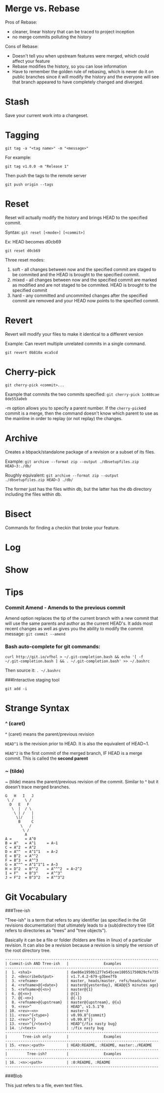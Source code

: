 Merge vs. Rebase
=================

Pros of Rebase:
* cleaner, linear history that can be traced to project inception
* no merge commits polluting the history

Cons of Rebase:
* Doesn't tell you when upstream features were merged, which could affect your feature
* Rebase modifies the history, so you can lose information
* Have to remember the golden rule of rebasing, which is never do it on public branches since it will modify the history and the everyone will see that branch appeared to have completely changed and diverged.

Stash
=====

Save your current work into a changeset.

Tagging
=======

`git tag -a "<tag name>" -m "<message>"`
 
For example:

`git tag v1.0.0 -m "Release 1"`

Then push the tags to the remote server

`git push origin --tags`

Reset
=====

Reset will actually modify the history and brings HEAD to the specified commit.

Syntax: `git reset [<mode>] [<commit>]`

Ex: HEAD becomes d0cb69

`git reset d0cb69`

Three reset modes:

1. soft - all changes between now and the specified commit are staged to be commited and the HEAD is brought to the specified commit.
2. mixed - all changes between now and the specified commit are marked as modified and are not staged to be commited.  HEAD is brought to the specified commit
3. hard - any committed and uncommited changes after the specified commit are removed and your HEAD now points to the specified commit. 

Revert
======

Revert will modify your files to make it identical to a different version

Example: Can revert multiple unrelated commits in a single command.

`git revert 0b810a eca5cd`

Cherry-pick
============

`git cherry-pick <commit>...`

Example that commits the two commits specified: `git cherry-pick 1c480cae 8de553a0eb`

-m option allows you to specify a parent number.  If the `cherry-pick`ed commit is a merge, then the command doesn't know which parent to use as the mainline in order to replay (or not replay) the changes.

Archive
=======

Creates a bbpack/standalone package of a revision or a subset of its files.

Example: `git archive --format zip --output ./dbsetupfiles.zip HEAD~3:./db/`

Roughly equivalent: `git archive --format zip --output ./dbsetupfiles.zip HEAD~3 ./db/`

The former just has the files within db, but the latter has the db directory including the files within db.

Bisect
======

Commands for finding a checkin that broke your feature.


Log
====

Show
====

Tips
=====

### Commit Amend - Amends to the previous commit

Amend option replaces the tip of the current branch with a new commit that will use the same parents and author as the current HEAD's. It adds most recent changes as well as gives you the ability to modify the commit message: `git commit --amend`

### Bash auto-complete for git commands:

`curl http://git.io/vfhol > ~/.git-completion.bash && echo '[ -f ~/.git-completion.bash ] && . ~/.git-completion.bash' >> ~/.bashrc`

Then source it: `. ~/.bashrc`

###Interactive staging tool

`git add -i`

Strange Syntax
===============

### ^ (caret)

^ (caret) means the parent/previous revision

`HEAD^1` is the revision prior to HEAD.  It is also the equivalent of HEAD~1.

`HEAD^2` is the first commit of the merged branch, IF HEAD is a merge commit. This is called the **second parent**

### ~ (tilde) 

~ (tilde) means the parent/previous revision of the commit.  Similar to ^ but it doesn't trace merged branches.

```
G   H   I   J
 \ /     \ /
  D   E   F
   \  |  / \
    \ | /   |
     \|/    |
      B     C
       \   /
        \ /
         A
A =      = A^0
B = A^   = A^1     = A~1
C = A^2  = A^2
D = A^^  = A^1^1   = A~2
E = B^2  = A^^2
F = B^3  = A^^3
G = A^^^ = A^1^1^1 = A~3
H = D^2  = B^^2    = A^^^2  = A~2^2
I = F^   = B^3^    = A^^3^
J = F^2  = B^3^2   = A^^3^2
```

Git Vocabulary
==============

###Tree-ish

"Tree-ish" is a term that refers to any identifier (as specified in the Git revisions documentation) that ultimately leads to a (sub)directory tree (Git refers to directories as "trees" and "tree objects").

Basically it can be a file or folder (folders are files in linux) of a particular revision. It can also be a revision because a revision is simply the version of the root directory tree.

```
----------------------------------------------------------------------
| Commit-ish AND Tree-ish   |                Examples
----------------------------------------------------------------------
|  1. <sha1>                | dae86e1950b1277e545cee180551750029cfe735
|  2. <describeOutput>      | v1.7.4.2-679-g3bee7fb
|  3. <refname>             | master, heads/master, refs/heads/master
|  4. <refname>@{<date>}    | master@{yesterday}, HEAD@{5 minutes ago}
|  5. <refname>@{<n>}       | master@{1}
|  6. @{<n>}                | @{1}
|  7. @{-<n>}               | @{-1}
|  8. <refname>@{upstream}  | master@{upstream}, @{u}
|  9. <rev>^                | HEAD^, v1.5.1^0
| 10. <rev>~<n>             | master~3
| 11. <rev>^{<type>}        | v0.99.8^{commit}
| 12. <rev>^{}              | v0.99.8^{}
| 13. <rev>^{/<text>}       | HEAD^{/fix nasty bug}
| 14. :/<text>              | :/fix nasty bug
----------------------------------------------------------------------
|       Tree-ish only       |                Examples
----------------------------------------------------------------------
| 15. <rev>:<path>          | HEAD:README, :README, master:./README
----------------------------------------------------------------------
|         Tree-ish?         |                Examples
----------------------------------------------------------------------
| 16. :<n>:<path>           | :0:README, :README
----------------------------------------------------------------------
```

###Blob

This just refers to a file, even text files.






